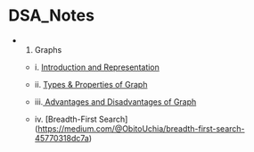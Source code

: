 # DSA_Notes
* 1. Graphs
  * i.  [Introduction and Representation](https://medium.com/@ObitoUchia/graphs-52a0cb25bfaa)
  * ii. [Types & Properties of Graph](https://medium.com/@ObitoUchia/graphs-51769163277d)
  * iii.[ Advantages and Disadvantages of Graph  ](https://medium.com/@ObitoUchia/graphs-0d363b5609b1)

  * iv.  [Breadth-First Search] (https://medium.com/@ObitoUchia/breadth-first-search-45770318dc7a)

